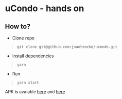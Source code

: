 # uCondo - hands on

## How to?
- Clone repo 
> `git clone git@github.com:joaohencke/ucondo.git` 
- Install dependencies
> `yarn`
- Run
> `yarn start`

APK is avaiable [here](https://exp-shell-app-assets.s3.us-west-1.amazonaws.com/android/%40joaohencke/ucondo-app-334ca9343a3a4b25b0db140e494a5040-signed.apk) and [here](https://drive.google.com/file/d/1eQB7RFAA8o0Kl_AsbVIWvbYE6QSnY-q2/view?usp=sharing)